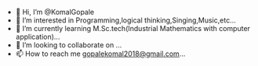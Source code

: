 - 👋 Hi, I’m @KomalGopale
- 👀 I’m interested in Programming,logical thinking,Singing,Music,etc...
- 🌱 I’m currently learning M.Sc.tech(Industrial Mathematics with computer application)...
- 💞️ I’m looking to collaborate on ...
- 📫 How to reach me gopalekomal2018@gmail.com...

<!---
KomalGopale/KomalGopale is a ✨ special ✨ repository because its `README.md` (this file) appears on your GitHub profile.
You can click the Preview link to take a look at your changes.
--->
